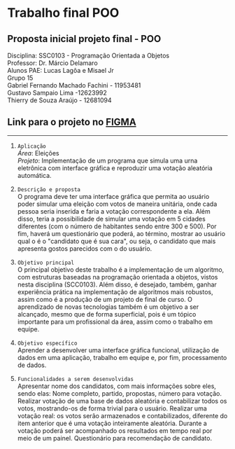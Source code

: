 # Trabalho final POO
## Proposta inicial projeto final - POO

Disciplina: SSC0103 - Programação Orientada a Objetos<br>
Professor: Dr. Márcio Delamaro<br>
Alunos PAE: Lucas Lagôa e Misael Jr<br>
Grupo 15<br>
Gabriel Fernando Machado Fachini - 11953481<br>
Gustavo Sampaio Lima -12623992<br>
Thierry de Souza Araújo - 12681094<br>

## Link para o projeto no <a href='https://www.figma.com/file/0OedXLo0HDcLNOUwCv5g6o/Untitled?node-id=4%3A148'>FIGMA</a>

---

1. `Aplicação`<br>
*Área*: Eleições<br>
*Projeto*: Implementação de um programa que simula uma urna eletrônica com interface gráfica e reproduzir uma votação aleatória automática.

1. `Descrição e proposta`<br>
O programa deve ter uma interface gráfica que permita ao usuário poder simular uma eleição com votos de maneira unitária, onde cada pessoa seria inserida e faria a votação correspondente a ela.
Além disso, teria a possibilidade de simular uma votação em 5 cidades diferentes (com o número de habitantes sendo entre 300 e 500).
Por fim, haverá um questionário que poderá, ao término, mostrar ao usuário qual o é o "candidato que é sua cara", ou seja, o candidato que mais apresenta gostos parecidos com o do usuário.

3. `Objetivo principal`<br>
O principal objetivo deste trabalho é a implementação de um algoritmo, com estruturas baseadas na programação orientada a objetos, vistos nesta disciplina (SCC0103). Além disso, é desejado, também, ganhar experiência prática na implementação de algoritmos mais robustos, assim como é a produção de um projeto de final de curso.
O aprendizado de novas tecnologias também é um objetivo a ser alcançado, mesmo que de forma superficial, pois é um tópico importante para um profissional da área, assim como o trabalho em equipe.

4. `Objetivo específico`<br>
Aprender a desenvolver uma interface gráfica funcional, utilização de dados em uma aplicação, trabalho em equipe e, por fim, processamento de dados.

5. `Funcionalidades a serem desenvolvidas`<br>
Apresentar nome dos candidatos, com mais informações sobre eles, sendo elas: Nome completo, partido, propostas, número para votação.
Realizar votação de uma base de dados aleatória e contabilizar todos os votos, mostrando-os de forma trivial para o usuário.
Realizar uma votação real: os votos serão armazenados e contabilizados, diferente do item anterior que é uma votação inteiramente aleatória.
Durante a votação poderá ser acompanhado os resultados em tempo real por meio de um painel.
Questionário para recomendação de candidato.

